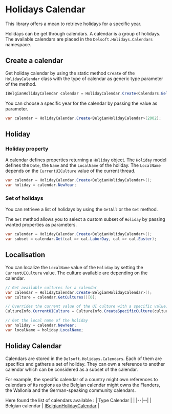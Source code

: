 # Holidays Calendar

This library offers a mean to retrieve holidays for a specific year. 

Holidays can be get through calendars. A calendar is a group of holidays. The available calendars are placed in the `Delsoft.Holidays.Calendars` namespace.

## Create a calendar

Get holiday calendar by using the static method `Create` of the `HolidayCalendar` class with the type of calendar as generic type parameter of the method.

```c#
IBelgianHolidayCalendar calendar = HolidayCalendar.Create<Calendars.BelgianHolidayCalendar>();
```

You can choose a specific year for the calendar by passing the value as parameter.  

```c#
var calendar = HolidayCalendar.Create<BelgianHolidayCalendar>(2002);
```

## Holiday

### Holiday property
A calendar defines properties returning a `Holiday` object. The `Holiday` model defines the `Date`, the `Name` and the `LocalName` of the holiday. The `LocalName` depends on the `CurrentUICulture` value of the current thread.  

```c#
var calendar = HolidayCalendar.Create<BelgianHolidayCalendar>();
var holiday = calendar.NewYear;
```

### Set of holidays
You can retrieve a list of holidays by using the `GetAll` or the `Get` method.

The `Get` method allows you to select a custom subset of `Holiday` by passing wanted properties as parameters.

```c#
var calendar = HolidayCalendar.Create<BelgianHolidayCalendar>();
var subset = calendar.Get(cal => cal.LaborDay, cal => cal.Easter);
```

## Localisation

You can localize the `LocalName` value of the `Holiday` by setting the `CurrentUICulture` value. The culture available are depending on the calendar.

```c#
// Get available cultures for a calendar
var calendar = HolidayCalendar.Create<BelgianHolidayCalendar>();
var culture = calendar.GetCultures()[0];

// Overrides the current value of the UI culture with a specific value.
CultureInfo.CurrentUICulture = CultureInfo.CreateSpecificCulture(culture);

// Get the local name of the holiday
var holiday = calendar.NewYear;
var localName = holiday.LocalName;
```

## Holiday Calendar

Calendars are stored in the `Delsoft.Holidays.Calendars`. Each of them are specifics and gathers a set of holiday. They can own a reference to another calendar which can be considered as a subset of the calendar.

For example, the specific calendar of a country might own references to calendars of its regions as the Belgian calendar might owns the Flanders, the Wallonia and the German-speaking community calendars.

Here found the list of calendars available : 
| Type Calendar | |
|--|--|
| Belgian calendar | [IBelgianHolidayCalendar](./Delsoft.Holidays.Belgian/IBelgianHolidayCalendar.cs) | 

